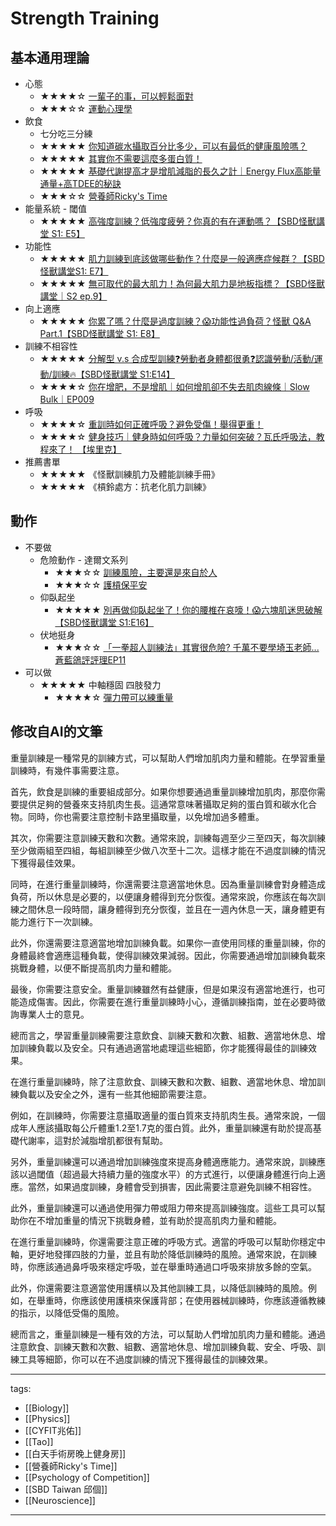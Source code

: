 # Strength Training


## 基本通用理論
* 心態
  * ★★★★☆ [一輩子的事，可以輕鬆面對](https://www.youtube.com/watch?v=6aPiiplJd5k)
  * ★★★☆☆ [運動心理學](/Knowledge/Science/Psychology/Sport%20Psychology)
* 飲食
  * 七分吃三分練
  * ★★★★★ [你知道碳水攝取百分比多少，可以有最低的健康風險嗎？](https://youtu.be/xqAo_9ZIhOY)
  * ★★★★★ [其實你不需要這麼多蛋白質！](https://www.youtube.com/watch?v=6cyWwGoLLok)
  * ★★★★★ [基礎代謝提高才是增肌減脂的長久之計｜Energy Flux高能量通量+高TDEE的秘訣](https://youtu.be/_gkLh2KpwKo)
  * ★★★☆☆ [營養師Ricky's Time](https://www.youtube.com/@RickysTime/videos)
* 能量系統 - 閾值
  * ★★★★★ [高強度訓練？低強度疲勞？你真的有在運動嗎？【SBD怪獸講堂 S1: E5】 ](https://youtu.be/lLI5-pbbn3w)
* 功能性
  * ★★★★★ [肌力訓練到底該做哪些動作？什麼是一般適應症候群？【SBD怪獸講堂S1: E7】](https://youtu.be/Y3i2eZ25E9o)
  * ★★★★★ [無可取代的最大肌力！為何最大肌力是地板指標？【SBD怪獸講堂｜S2 ep.9】](https://youtu.be/fgfVk_GtPMA)
* 向上適應
  * ★★★★★ [你累了嗎？什麼是過度訓練？😱功能性過負荷？怪獸 Q&A Part.1【SBD怪獸講堂 S1: E8】](https://youtu.be/AyboJhRDQy8)
* 訓練不相容性
  * ★★★★★ [分解型 v.s 合成型訓練❓勞動者身體都很勇❓認識勞動/活動/運動/訓練🔥【SBD怪獸講堂 S1:E14】](https://youtu.be/Sn3tAPMRWHw)
  * ★★★★☆ [你在增肥，不是增肌｜如何增肌卻不失去肌肉線條｜Slow Bulk｜EP009](https://www.youtube.com/watch?v=SkUBFMTu6b4)
* 呼吸
  * ★★★★☆ [重訓時如何正確呼吸？避免受傷！舉得更重！](https://www.youtube.com/watch?v=-RqGaejME8o)
  * ★★★★☆ [健身技巧｜健身時如何呼吸？力量如何突破？瓦氏呼吸法，教程來了！ 【埃里克】](https://www.youtube.com/watch?v=5H-qRkogLl8)
* 推薦書單
  * ★★★★★ 《怪獸訓練肌力及體能訓練手冊》
  * ★★★★★ 《槓鈴處方：抗老化肌力訓練》

## 動作

* 不要做
  * 危險動作 - 達爾文系列
    * ★★★☆☆ [訓練風險，主要還是來自於人](https://youtu.be/3KxAO6zhEyQ)
    * ★★★☆☆ [護槓保平安](https://youtu.be/FNyGpBzzfyk)
  * 仰臥起坐
    * ★★★★★ [別再做仰臥起坐了！你的腰椎在哀嚎！😱六塊肌迷思破解【SBD怪獸講堂 S1:E16】](https://www.youtube.com/watch?v=aXJSPmzsGKc)
  * 伏地挺身
    * ★★★☆☆ [「一拳超人訓練法」其實很危險? 千萬不要學埼玉老師...蒼藍鴿評評理EP11](https://www.youtube.com/watch?v=V1Pp1GlCRB8)
* 可以做 
  * ★★★★★ 中軸穩固 四肢發力
    * ★★★★☆ [彈力帶可以練重量](https://quantumnecro.blogspot.com/2021/06/blog-post.html)


## 修改自AI的文筆
重量訓練是一種常見的訓練方式，可以幫助人們增加肌肉力量和體能。在學習重量訓練時，有幾件事需要注意。

首先，飲食是訓練的重要組成部分。如果你想要通過重量訓練增加肌肉，那麼你需要提供足夠的營養來支持肌肉生長。這通常意味著攝取足夠的蛋白質和碳水化合物。同時，你也需要注意控制卡路里攝取量，以免增加過多體重。

其次，你需要注意訓練天數和次數。通常來說，訓練每週至少三至四天，每次訓練至少做兩組至四組，每組訓練至少做八次至十二次。這樣才能在不過度訓練的情況下獲得最佳效果。

同時，在進行重量訓練時，你還需要注意適當地休息。因為重量訓練會對身體造成負荷，所以休息是必要的，以便讓身體得到充分恢復。通常來說，你應該在每次訓練之間休息一段時間，讓身體得到充分恢復，並且在一週內休息一天，讓身體更有能力進行下一次訓練。

此外，你還需要注意適當地增加訓練負載。如果你一直使用同樣的重量訓練，你的身體最終會適應這種負載，使得訓練效果減弱。因此，你需要通過增加訓練負載來挑戰身體，以便不斷提高肌肉力量和體能。

最後，你需要注意安全。重量訓練雖然有益健康，但是如果沒有適當地進行，也可能造成傷害。因此，你需要在進行重量訓練時小心，遵循訓練指南，並在必要時徵詢專業人士的意見。

總而言之，學習重量訓練需要注意飲食、訓練天數和次數、組數、適當地休息、增加訓練負載以及安全。只有通過適當地處理這些細節，你才能獲得最佳的訓練效果。

在進行重量訓練時，除了注意飲食、訓練天數和次數、組數、適當地休息、增加訓練負載以及安全之外，還有一些其他細節需要注意。

例如，在訓練時，你需要注意攝取適量的蛋白質來支持肌肉生長。通常來說，一個成年人應該攝取每公斤體重1.2至1.7克的蛋白質。此外，重量訓練還有助於提高基礎代謝率，這對於減脂增肌都很有幫助。

另外，重量訓練還可以通過增加訓練強度來提高身體適應能力。通常來說，訓練應該以過閾值（超過最大持續力量的強度水平）的方式進行，以便讓身體進行向上適應。當然，如果過度訓練，身體會受到損害，因此需要注意避免訓練不相容性。

此外，重量訓練還可以通過使用彈力帶或阻力帶來提高訓練強度。這些工具可以幫助你在不增加重量的情況下挑戰身體，並有助於提高肌肉力量和體能。

在進行重量訓練時，你還需要注意正確的呼吸方式。適當的呼吸可以幫助你穩定中軸，更好地發揮四肢的力量，並且有助於降低訓練時的風險。通常來說，在訓練時，你應該通過鼻呼吸來穩定呼吸，並在舉重時通過口呼吸來排放多餘的空氣。

此外，你還需要注意適當使用護槓以及其他訓練工具，以降低訓練時的風險。例如，在舉重時，你應該使用護槓來保護背部；在使用器械訓練時，你應該遵循教練的指示，以降低受傷的風險。

總而言之，重量訓練是一種有效的方法，可以幫助人們增加肌肉力量和體能。通過注意飲食、訓練天數和次數、組數、適當地休息、增加訓練負載、安全、呼吸、訓練工具等細節，你可以在不過度訓練的情況下獲得最佳的訓練效果。


---
tags:
  - [[Biology]]
  - [[Physics]]
  - [[CYFIT兆佑]]
  - [[Tao]]
  - [[白天手術房晚上健身房]]
  - [[營養師Ricky's Time]]
  - [[Psychology of Competition]]
  - [[SBD Taiwan 邱個]]
  - [[Neuroscience]]

---